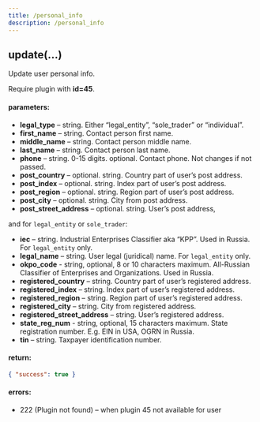 ```yaml
---
title: /personal_info
description: /personal_info
---
```


## update(…)

Update user personal info.

Require plugin with **id=45**.

#### parameters:

*   **legal_type** – string. Either “legal\_entity”, “sole\_trader” or “individual”.
*   **first_name** – string. Contact person first name.
*   **middle_name** – string. Contact person middle name.
*   **last_name** – string. Contact person last name.
*   **phone** – string. 0-15 digits. optional. Contact phone. Not changes if not passed.
*   **post_country** – optional. string. Country part of user’s post address.
*   **post_index** – optional. string. Index part of user’s post address.
*   **post_region** – optional. string. Region part of user’s post address.
*   **post_city** – optional. string. City from post address.
*   **post\_street\_address** – optional. string. User’s post address,

and for `legal_entity` or `sole_trader`:

*   **iec** – string. Industrial Enterprises Classifier aka “KPP”. Used in Russia. For `legal_entity` only.
*   **legal_name** – string. User legal (juridical) name. For `legal_entity` only.
*   **okpo_code** - string, optional, 8 or 10 characters maximum. All-Russian Classifier of Enterprises and Organizations. Used in Russia.
*   **registered_country** – string. Country part of user’s registered address.
*   **registered_index** – string. Index part of user’s registered address.
*   **registered_region** – string. Region part of user’s registered address.
*   **registered_city** – string. City from registered address.
*   **registered\_street\_address** – string. User’s registered address.
*   **state_reg_num** - string, optional, 15 characters maximum. State registration number. E.g. EIN in USA, OGRN in Russia.
*   **tin** – string. Taxpayer identification number.


#### return:

```json
{ "success": true }
```

#### errors:

*   222 (Plugin not found) – when plugin 45 not available for user
